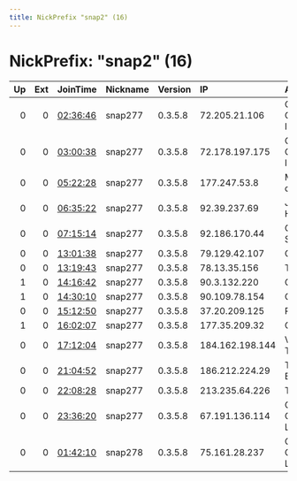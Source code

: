 ```yaml
---
title: NickPrefix "snap2" (16)
---
```


# NickPrefix: "snap2" (16)

|   Up |   Ext | JoinTime                                                                                            | Nickname   | Version   | IP              | AS                                | CC   |   ORp |   Dirp | OS    | Contact   |   eFamMembers |
|-----:|------:|:----------------------------------------------------------------------------------------------------|:-----------|:----------|:----------------|:----------------------------------|:-----|------:|-------:|:------|:----------|--------------:|
|    0 |     0 | [02:36:46](https://metrics.torproject.org/rs.html#details/DB3034CAEA34901962CD082CF93A6E7E2FFE300E) | snap277    | 0.3.5.8   | 72.205.21.106   | Cox Communications Inc.           | us   | 34303 |      0 | Linux | None      |             1 |
|    0 |     0 | [03:00:38](https://metrics.torproject.org/rs.html#details/8B1F084D9064D403D704A5832FEF75B321D5121A) | snap277    | 0.3.5.8   | 72.178.197.175  | Charter Communications Inc        | us   | 36451 |      0 | Linux | None      |             1 |
|    0 |     0 | [05:22:28](https://metrics.torproject.org/rs.html#details/A53A601E46B27BB64A03ADEF4F25A1CDED21D7B5) | snap277    | 0.3.5.8   | 177.247.53.8    | Mega Cable, S.A. de C.V.          | mx   | 39357 |      0 | Linux | None      |             1 |
|    0 |     0 | [06:35:22](https://metrics.torproject.org/rs.html#details/3423EF63935856EA8E4327F6F53E10BAA97860CA) | snap277    | 0.3.5.8   | 92.39.237.69    | JSC ER-Telecom Holding            | ru   | 32961 |      0 | Linux | None      |             1 |
|    0 |     0 | [07:15:14](https://metrics.torproject.org/rs.html#details/8F0D3CAED01DF9BEDC74DC1FDB82AF31C23C7789) | snap277    | 0.3.5.8   | 92.186.170.44   | Orange Espagne SA                 | es   | 42847 |      0 | Linux | None      |             1 |
|    0 |     0 | [13:01:38](https://metrics.torproject.org/rs.html#details/D8FB8D3AA4CA956AC2EF0AB6E263B78DDC06E268) | snap277    | 0.3.5.8   | 79.129.42.107   | OTEnet S.A.                       | gr   | 33920 |      0 | Linux | None      |             1 |
|    0 |     0 | [13:19:43](https://metrics.torproject.org/rs.html#details/8DAE4E55AA4605E649D2EEA300FB1B3B99ED1365) | snap277    | 0.3.5.8   | 78.13.35.156    | Tiscali SpA                       | it   | 35823 |      0 | Linux | None      |             1 |
|    1 |     0 | [14:16:42](https://metrics.torproject.org/rs.html#details/976778F2E13B33E206C19C6709EDD8B17360D4C8) | snap277    | 0.3.5.8   | 90.3.132.220    | Orange                            | fr   | 36453 |      0 | Linux | None      |             1 |
|    1 |     0 | [14:30:10](https://metrics.torproject.org/rs.html#details/72CDAEE8335584B5AFD3B885D57EED47B3161F29) | snap277    | 0.3.5.8   | 90.109.78.154   | Orange                            | fr   | 33559 |      0 | Linux | None      |             1 |
|    0 |     0 | [15:12:50](https://metrics.torproject.org/rs.html#details/4D453FBD08506ED24852DC2DBEC5EFEA1448EE9D) | snap277    | 0.3.5.8   | 37.20.209.125   | Rostelecom                        | ru   | 45153 |      0 | Linux | None      |             1 |
|    1 |     0 | [16:02:07](https://metrics.torproject.org/rs.html#details/1192B01BC81CC8AF76327A434BCF08B1E93B22C6) | snap277    | 0.3.5.8   | 177.35.209.32   | CLARO S.A.                        | br   | 40417 |      0 | Linux | None      |             1 |
|    0 |     0 | [17:12:04](https://metrics.torproject.org/rs.html#details/489861F184C1D05E9C2732E9E16887505DCD1D7D) | snap277    | 0.3.5.8   | 184.162.198.144 | Videotron Telecom Ltee            | ca   | 33151 |      0 | Linux | None      |             1 |
|    0 |     0 | [21:04:52](https://metrics.torproject.org/rs.html#details/84A01F8AB772DCB0F8AE39922112305C44F05CAE) | snap277    | 0.3.5.8   | 186.212.224.29  | TELEFu00D4NICA BRASIL S.A         | br   | 37993 |      0 | Linux | None      |             1 |
|    0 |     0 | [22:08:28](https://metrics.torproject.org/rs.html#details/6A16218A228C421BFEF9B2AA5351561497BFFC76) | snap277    | 0.3.5.8   | 213.235.64.226  | TS-Data s.r.o.                    | cz   | 43327 |      0 | Linux | None      |             1 |
|    0 |     0 | [23:36:20](https://metrics.torproject.org/rs.html#details/E806D2429492BD80C38CE267D89B92A107BAB6C8) | snap277    | 0.3.5.8   | 67.191.136.114  | Comcast Cable Communications, LLC | us   | 40705 |      0 | Linux | None      |             1 |
|    0 |     0 | [01:42:10](https://metrics.torproject.org/rs.html#details/3A0D84A410D92125343BAF4A68B71459FF7C0A0E) | snap278    | 0.3.5.8   | 75.161.28.237   | CenturyLink Communications, LLC   | us   | 37941 |      0 | Linux | None      |             1 |
